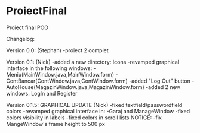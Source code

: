 # ProiectFinal
Proiect final POO

Changelog:

Version 0.0: (Stephan)
  -proiect 2 complet 
  
Version 0.1: (Nick)
-added a new directory: Icons
-revamped graphical interface in the following windows:
	-Meniu(MainWindow.java,MainWindow.form)
	-ContBancar(ContWindow.java,ContWindow.form)
      		-added "Log Out" button
	-AutoHouse(MagazinWindow.java,MagazinWindow.form)
-added 2 new windows: LogIn and Register

Version 0.1.5: GRAPHICAL UPDATE (Nick)
-fixed textfield/passwordfield colors
-revamped graphical interface in:
	-Garaj and ManageWindow
-fixed colors visibility in labels
-fixed colors in scroll lists
NOTICE: -fix MangeWindow's frame height to 500 px


